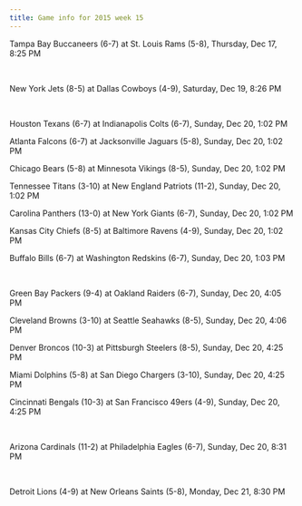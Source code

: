 ```yaml
---
title: Game info for 2015 week 15
---
```

Tampa Bay Buccaneers (6-7) at St. Louis Rams (5-8), Thursday, Dec 17, 8:25 PM


<br/>

New York Jets (8-5) at Dallas Cowboys (4-9), Saturday, Dec 19, 8:26 PM


<br/>

Houston Texans (6-7) at Indianapolis Colts (6-7), Sunday, Dec 20, 1:02 PM

Atlanta Falcons (6-7) at Jacksonville Jaguars (5-8), Sunday, Dec 20, 1:02 PM

Chicago Bears (5-8) at Minnesota Vikings (8-5), Sunday, Dec 20, 1:02 PM

Tennessee Titans (3-10) at New England Patriots (11-2), Sunday, Dec 20, 1:02 PM

Carolina Panthers (13-0) at New York Giants (6-7), Sunday, Dec 20, 1:02 PM

Kansas City Chiefs (8-5) at Baltimore Ravens (4-9), Sunday, Dec 20, 1:02 PM

Buffalo Bills (6-7) at Washington Redskins (6-7), Sunday, Dec 20, 1:03 PM


<br/>

Green Bay Packers (9-4) at Oakland Raiders (6-7), Sunday, Dec 20, 4:05 PM

Cleveland Browns (3-10) at Seattle Seahawks (8-5), Sunday, Dec 20, 4:06 PM

Denver Broncos (10-3) at Pittsburgh Steelers (8-5), Sunday, Dec 20, 4:25 PM

Miami Dolphins (5-8) at San Diego Chargers (3-10), Sunday, Dec 20, 4:25 PM

Cincinnati Bengals (10-3) at San Francisco 49ers (4-9), Sunday, Dec 20, 4:25 PM


<br/>

Arizona Cardinals (11-2) at Philadelphia Eagles (6-7), Sunday, Dec 20, 8:31 PM


<br/>

Detroit Lions (4-9) at New Orleans Saints (5-8), Monday, Dec 21, 8:30 PM

